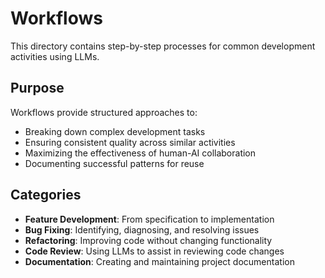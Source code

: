 # Workflows

This directory contains step-by-step processes for common development activities using LLMs.

## Purpose

Workflows provide structured approaches to:

- Breaking down complex development tasks
- Ensuring consistent quality across similar activities
- Maximizing the effectiveness of human-AI collaboration
- Documenting successful patterns for reuse

## Categories

- **Feature Development**: From specification to implementation
- **Bug Fixing**: Identifying, diagnosing, and resolving issues
- **Refactoring**: Improving code without changing functionality
- **Code Review**: Using LLMs to assist in reviewing code changes
- **Documentation**: Creating and maintaining project documentation